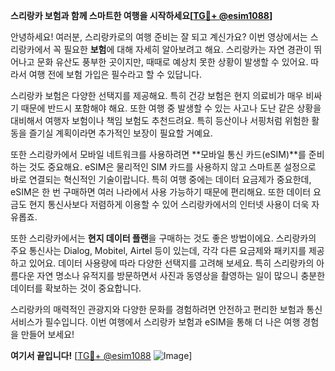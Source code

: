 **스리랑카 보험과 함께 스마트한 여행을 시작하세요[[TG💪+ @esim1088](https://t.me/s/esim1088)]**

안녕하세요! 여러분, 스리랑카로의 여행 준비는 잘 되고 계신가요? 이번 영상에서는 스리랑카에서 꼭 필요한 **보험**에 대해 자세히 알아보려고 해요. 스리랑카는 자연 경관이 뛰어나고 문화 유산도 풍부한 곳이지만, 때때로 예상치 못한 상황이 발생할 수 있어요. 따라서 여행 전에 보험 가입은 필수라고 할 수 있답니다.

스리랑카 보험은 다양한 선택지를 제공해요. 특히 건강 보험은 현지 의료비가 매우 비싸기 때문에 반드시 포함해야 해요. 또한 여행 중 발생할 수 있는 사고나 도난 같은 상황을 대비해서 여행자 보험이나 책임 보험도 추천드려요. 특히 등산이나 서핑처럼 위험한 활동을 즐기실 계획이라면 추가적인 보장이 필요할 거예요.

또한 스리랑카에서 모바일 네트워크를 사용하려면 **모바일 통신 카드(eSIM)**를 준비하는 것도 중요해요. eSIM은 물리적인 SIM 카드를 사용하지 않고 스마트폰 설정으로 바로 연결되는 혁신적인 기술이랍니다. 특히 여행 중에는 데이터 요금제가 중요한데, eSIM은 한 번 구매하면 여러 나라에서 사용 가능하기 때문에 편리해요. 또한 데이터 요금도 현지 통신사보다 저렴하게 이용할 수 있어 스리랑카에서의 인터넷 사용이 더욱 자유롭죠.

또한 스리랑카에서는 **현지 데이터 플랜**을 구매하는 것도 좋은 방법이에요. 스리랑카의 주요 통신사는 Dialog, Mobitel, Airtel 등이 있는데, 각각 다른 요금제와 패키지를 제공하고 있어요. 데이터 사용량에 따라 다양한 선택지를 고려해 보세요. 특히 스리랑카의 아름다운 자연 명소나 유적지를 방문하면서 사진과 동영상을 촬영하는 일이 많으니 충분한 데이터를 확보하는 것이 중요합니다.

스리랑카의 매력적인 관광지와 다양한 문화를 경험하려면 안전하고 편리한 보험과 통신 서비스가 필수입니다. 이번 여행에서 스리랑카 보험과 eSIM을 통해 더 나은 여행 경험을 만들어 보세요!

**여기서 끝입니다!** [[TG💪+ @esim1088](https://t.me/s/esim1088) ![Image](https://i.postimg.cc/Y0z9fWf4/image.png)]